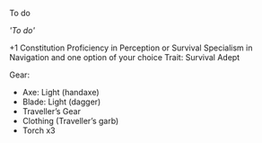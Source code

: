 To do

*'To do'*

+1 Constitution
Proficiency in Perception or Survival
Specialism in Navigation and one option of your choice
Trait: Survival Adept

Gear:
- Axe: Light (handaxe)
- Blade: Light (dagger)
- Traveller’s Gear
- Clothing (Traveller’s garb)
- Torch x3